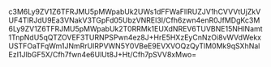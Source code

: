 c3M6Ly9ZV1Z6TFRJMU5pMWpabUk2UWs1dFFWaFllRUZJV1hCVVVtUjZkVUF4TlRJdU9Ea3VNakV3TGpFd05UbzVNREl3I/Cfh6zwn4enR0JfMDgKc3M6Ly9ZV1Z6TFRJMU5pMWpabUk2T0RRMk1EUXdNREV6TUVBNE15NHlNamt1TnpNdU5qQTZOVEF3TURNPSPwn4ez8J+HrE5HXzEyCnNzOi8vWVdWekxUSTFOaTFqWm1JNmRrUlRPVWN5Y0VBeE9EVXVOQzQyTlM0Mk9qSXhNalEzI1JlbGF5X/Cfh7fwn4e6UlUt8J+Ht/Cfh7pSVV8xMwo=